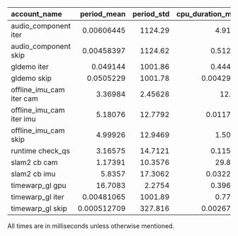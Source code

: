 | account_name             |   period_mean |   period_std |   cpu_duration_mean |   cpu_duration_std |   cpu_duration_sum |   wall_duration_mean |   wall_duration_std |   wall_duration_sum |   gpu_duration_mean |   gpu_duration_std |   gpu_duration_sum |   count |
|:-------------------------|--------------:|-------------:|--------------------:|-------------------:|-------------------:|---------------------:|--------------------:|--------------------:|--------------------:|-------------------:|-------------------:|--------:|
| audio_component iter     |   0.00606445  |   1124.29    |          4.91782    |         1.0959     |         14109.2    |           6.39322    |           3.31065   |          18342.1    |           nan       |          nan       |               0    |    2869 |
| audio_component skip     |   0.00458397  |   1124.62    |          0.512969   |         0.227595   |          1471.71   |          14.5626     |           3.68161   |          41780.2    |           nan       |          nan       |               0    |    2869 |
| gldemo iter              |   0.049144    |   1001.86    |          0.444149   |         0.229815   |          1600.27   |          16.7254     |           3.24997   |          60261.4    |           nan       |          nan       |               0    |    3603 |
| gldemo skip              |   0.0505229   |   1001.78    |          0.00429408 |         0.00578935 |            15.4716 |           0.0046312  |           0.0113067 |             16.6862 |           nan       |          nan       |               0    |    3603 |
| offline_imu_cam iter cam |   3.36984     |      2.45628 |         12.605      |         1.88111    |         15277.2    |          31.3893     |          25.8172    |          38043.8    |           nan       |          nan       |               0    |    1212 |
| offline_imu_cam iter imu |   5.18076     |     12.7792  |          0.0117749  |         0.0229838  |           128.334  |           0.0708106  |           0.330271  |            771.765  |           nan       |          nan       |               0    |   10899 |
| offline_imu_cam skip     |   4.99926     |     12.9469  |          1.50226    |         2.07433    |         18193.9    |           1.79316    |           2.38185   |          21717      |           nan       |          nan       |               0    |   12111 |
| runtime check_qs         |   3.16575     |     14.7121  |          0.115905   |         6.99505    |          2246.58   |           0.122806   |           7.03497   |           2380.34   |           nan       |          nan       |               0    |   19383 |
| slam2 cb cam             |   1.17391     |     10.3576  |         29.8933     |        12.6856     |         33480.5    |          52.0448     |          16.8746    |          58290.2    |           nan       |          nan       |               0    |    1120 |
| slam2 cb imu             |   5.8357      |     17.3062  |          0.0322053  |         0.0514798  |           324.34   |           0.0381876  |           0.15817   |            384.588  |           nan       |          nan       |               0    |   10071 |
| timewarp_gl gpu          |  16.7083      |      2.2754  |          0.396817   |         0.325423   |          1428.14   |           3.73074    |           1.56672   |          13426.9    |             1.35065 |            0.27441 |            4860.97 |    3599 |
| timewarp_gl iter         |   0.00481065  |   1001.89    |          0.77463    |         0.710662   |          2787.89   |          16.6716     |           2.4248    |          60001.2    |           nan       |          nan       |               0    |    3599 |
| timewarp_gl skip         |   0.000512709 |    327.816   |          0.00267243 |         0.0812856  |            90.2291 |           0.00319169 |           0.122845  |            107.761  |           nan       |          nan       |               0    |   33763 |

All times are in milliseconds unless otherwise mentioned.
